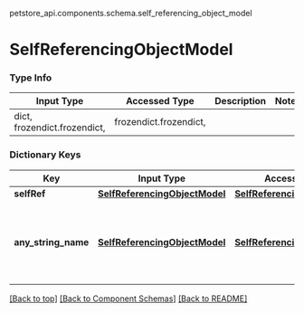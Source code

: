 <a name="top"></a>
petstore_api.components.schema.self_referencing_object_model
# SelfReferencingObjectModel

### Type Info
Input Type | Accessed Type | Description | Notes
------------ | ------------- | ------------- | -------------
dict, frozendict.frozendict,  | frozendict.frozendict,  |  |

### Dictionary Keys
Key | Input Type | Accessed Type | Description | Notes
------------ | ------------- | ------------- | ------------- | -------------
**selfRef** | [**SelfReferencingObjectModel**](#SelfReferencingObjectModel) | [**SelfReferencingObjectModel**](#SelfReferencingObjectModel) |  | [optional]
**any_string_name** | [**SelfReferencingObjectModel**](#SelfReferencingObjectModel) | [**SelfReferencingObjectModel**](#SelfReferencingObjectModel) | any string name can be used but the value must be the correct type | [optional]

[[Back to top]](#top) [[Back to Component Schemas]](../../../README.md#Component-Schemas) [[Back to README]](../../../README.md)
